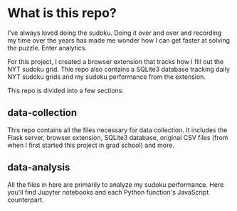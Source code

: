 # What is this repo?
I've always loved doing the sudoku. Doing it over and over and recording my time over the years has made me wonder how I can get faster at solving the puzzle. Enter analytics.

For this project, I created a browser extension that tracks how I fill out the NYT sudoku grid. Thie repo also contains a SQLite3 database tracking daily NYT sudoku grids and my sudoku performance from the extension.

This repo is divided into a few sections:

## data-collection
This repo contains all the files necessary for data collection. It includes the Flask server, browser extension, SQLite3 database, original CSV files (from when I first started this project in grad school) and more.

## data-analysis
All the files in here are primarily to analyze my sudoku performance. Here you'll find Jupyter notebooks and each Python function's JavaScript counterpart.
